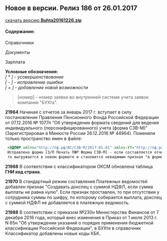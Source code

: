 ## Новое в версии. Релиз 186 от 26.01.2017  
   
[скачать версию **Buhta20161226.zip**](Buhta20161226.zip)

#### Содержание:  
 
Справочники  
  
Документы 
  
Зарплата  
   
 **Условные обозначения:**  
 *[ * ] - усовершенствование*    
 *[ - ] - исправление ошибки*  
 *[ + ] - добавление новой возможности*  
  
 >[номер] - номер заявки во внутренней системе учета заявок компании "БУХта".  
 
**21964**
Начиная с отчетов за январь 2017 г. вступает в силу постановление Правления Пенсионного Фонда Российской Федерации
 от 07.12.2016 № 1077п "Об утверждении формата сведений для ведения индивидуального (персонифицированного) 
 учета (форма СЗВ-М)" (Зарегистрирован в Минюсте России 26.12.2016 № 44964). 
 Поменяли только пространство имен в файле:
 
 ``` xml
  <ЭДПФР xmlns="http://пф.рф/ВС/СЗВ-М/2017-01-01" xmlns:УТ="http://пф.рф/унифицированныеТипы/2014-01-01" xmlns:АФ="http://пф.рф/АФ" xmlns:АФ2="http://пф.рф/АФ/2017-01-01"> . 
  Исправлена форма [З/П Печать ПФР Форма СЗВ-М] - если составляется отчет за месяц начиная с января 2017, 
  то выгружается в новом формате и становится невидимым признак "в формате Распоряжения от 01.08.2016".
```

**21968** 
В соответствии с классификатором ОКСМ обновлена таблица **ГНИ код страна**.

**21970** 
В стандартный режим составления Платежных ведомостей добавлен признак "Создавать докспец с суммой НДФЛ, если сумма выплаты не равна нулю". Если признак проставлен, то при отсутствии у сотрудника суммы по шифру, по которому собирается выплата, докспец с суммой НДФЛ не добавляется в платежную ведомость.

**21988**
В соответствии с приказом №230н Министерства Финансов от 7 декабря 2016 года, который внес изменения в Приказ от 1 июля 2013 г. N 65н "Об утверждении указаний о порядке применения бюджетной классификации Российской Федерации", в БУХте в справочник Классификатор добавлены новые коды КБК.